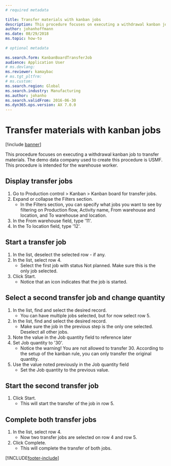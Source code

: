 ```yaml
--- 
# required metadata 
 
title: Transfer materials with kanban jobs
description: This procedure focuses on executing a withdrawal kanban job to transfer materials. 
author: johanhoffmann
ms.date: 08/29/2018
ms.topic: how-to 
 
# optional metadata 
 
ms.search.form: KanbanBoardTransferJob   
audience: Application User 
# ms.devlang:  
ms.reviewer: kamaybac
# ms.tgt_pltfrm:  
# ms.custom:  
ms.search.region: Global
ms.search.industry: Manufacturing
ms.author: johanho
ms.search.validFrom: 2016-06-30 
ms.dyn365.ops.version: AX 7.0.0 
---
```

# Transfer materials with kanban jobs

[!include [banner](../../includes/banner.md)]

This procedure focuses on executing a withdrawal kanban job to transfer materials. The demo data company used to create this procedure is USMF. This procedure is intended for the warehouse worker.


## Display transfer jobs
1. Go to Production control > Kanban > Kanban board for transfer jobs.
2. Expand or collapse the Filters section.
    * In the Filters section, you can specify what jobs you want to see by filtering on Production flow, Activity name, From warehouse and location, and To warehouse and location.  
3. In the From warehouse field, type '11'.
4. In the To location field, type '12'.

## Start a transfer job
1. In the list, deselect the selected row - if any.
2. In the list, select row 4.
    * Select the first job with status Not planned. Make sure this is the only job selected.  
3. Click Start.
    * Notice that an icon indicates that the job is started.  

## Select a second transfer job and change quantity
1. In the list, find and select the desired record.
    * You can have multiple jobs selected, but for now select row 5.  
2. In the list, find and select the desired record.
    * Make sure the job in the previous step is the only one selected. Deselect all other jobs.  
3. Note the value in the Job quantity field to reference later
4. Set Job quantity to '30'.
    * Notice the warning! You are not allowed to transfer 30. According to the setup of the kanban rule, you can only transfer the original quantity.  
5. Use the value noted previously in the Job quantity field
    * Set the Job quantity to the previous value.  

## Start the second transfer job
1. Click Start.
    * This will start the transfer of the job in row 5.  

## Complete both transfer jobs
1. In the list, select row 4.
    * Now two transfer jobs are selected on row 4 and row 5.  
2. Click Complete.
    * This will complete the transfer of both jobs.  



[!INCLUDE[footer-include](../../../includes/footer-banner.md)]